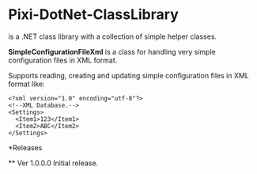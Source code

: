 # Pixi-DotNet-ClassLibrary

is a .NET class library with a collection of simple helper classes.

**SimpleConfigurationFileXml** is a class for handling very simple configuration files in XML format.  

Supports reading, creating and updating simple configuration files in XML format like:
````
<?xml version="1.0" encoding="utf-8"?>
<!--XML Database.-->
<Settings>
  <Item1>123</Item1>
  <Item2>ABC</Item2>
</Settings>
````

*Releases

** Ver 1.0.0.0
Initial release.
